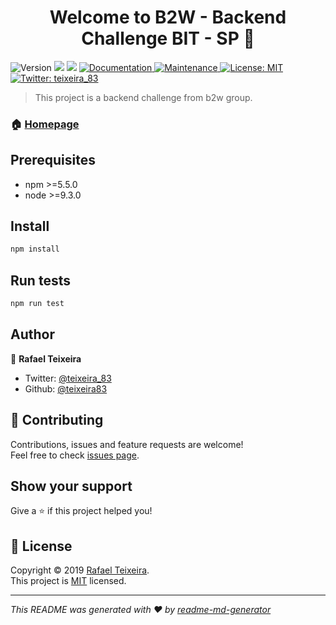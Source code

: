 <h1 align="center">Welcome to B2W - Backend Challenge BIT - SP 👋</h1>
<p>
  <img alt="Version" src="https://img.shields.io/badge/version-1-blue.svg?cacheSeconds=2592000" />
  <img src="https://img.shields.io/badge/java-%3E%3D8-red.svg" />
  <img src="https://img.shields.io/badge/node-%3E%3D9.3.0-blue.svg" />
  <a href="https://github.com/teixeira83/challenge-backend">
    <img alt="Documentation" src="https://img.shields.io/badge/documentation-yes-brightgreen.svg" target="_blank" />
  </a>
  <a href="https://github.com/kefranabg/readme-md-generator/graphs/commit-activity">
    <img alt="Maintenance" src="https://img.shields.io/badge/Maintained%3F-yes-green.svg" target="_blank" />
  </a>
  <a href="https://github.com/kefranabg/readme-md-generator/blob/master/LICENSE">
    <img alt="License: MIT" src="https://img.shields.io/badge/License-MIT-yellow.svg" target="_blank" />
  </a>
  <a href="https://twitter.com/teixeira_83">
    <img alt="Twitter: teixeira_83" src="https://img.shields.io/twitter/follow/teixeira_83.svg?style=social" target="_blank" />
  </a>
</p>

> This project is a backend challenge from b2w group. 

### 🏠 [Homepage](https://github.com/teixeira83/challenge-backend)

## Prerequisites

- npm >=5.5.0
- node >=9.3.0

## Install

```sh
npm install
```

## Run tests

```sh
npm run test
```

## Author

👤 **Rafael Teixeira**

* Twitter: [@teixeira_83](https://twitter.com/teixeira_83)
* Github: [@teixeira83](https://github.com/teixeira83)

## 🤝 Contributing

Contributions, issues and feature requests are welcome!<br />Feel free to check [issues page](https://github.com/kefranabg/readme-md-generator/issues).

## Show your support

Give a ⭐️ if this project helped you!

## 📝 License

Copyright © 2019 [Rafael Teixeira](https://github.com/teixeira83).<br />
This project is [MIT](https://github.com/kefranabg/readme-md-generator/blob/master/LICENSE) licensed.

***
_This README was generated with ❤️ by [readme-md-generator](https://github.com/kefranabg/readme-md-generator)_
